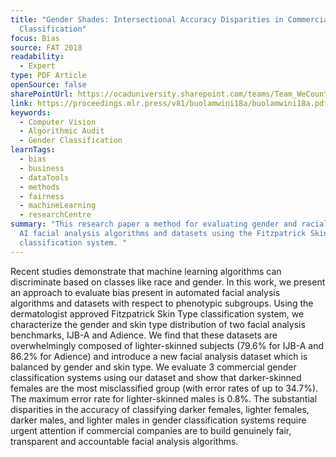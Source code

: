```yaml
---
title: "Gender Shades: Intersectional Accuracy Disparities in Commercial Gender
  Classification"
focus: Bias
source: FAT 2018
readability:
  - Expert
type: PDF Article
openSource: false
sharePointUrl: https://ocaduniversity.sharepoint.com/teams/Team_WeCount/Shared%20Documents/Resources%20and%20Tools/Literature%20(curated)/Gender%20Shades.pdf
link: https://proceedings.mlr.press/v81/buolamwini18a/buolamwini18a.pdf
keywords:
  - Computer Vision
  - Algorithmic Audit
  - Gender Classification
learnTags:
  - bias
  - business
  - dataTools
  - methods
  - fairness
  - machineLearning
  - researchCentre
summary: "This research paper a method for evaluating gender and racial bias in
  AI facial analysis algorithms and datasets using the Fitzpatrick Skin Type
  classification system. "
---
```

Recent studies demonstrate that machine learning algorithms can discriminate based on classes like race and gender. In this work, we present an approach to evaluate bias present in automated facial analysis algorithms and datasets with respect to phenotypic subgroups. Using the dermatologist approved Fitzpatrick Skin Type classification system, we characterize the gender and skin type distribution of two facial analysis benchmarks, IJB-A and Adience. We find that these datasets are overwhelmingly composed of lighter-skinned subjects (79.6% for IJB-A and 86.2% for Adience) and introduce a new facial analysis dataset which is balanced by gender and skin type. We evaluate 3 commercial gender classification systems using our dataset and show that darker-skinned females are the most misclassified group (with error rates of up to 34.7%). The maximum error rate for lighter-skinned males is 0.8%. The substantial disparities in the accuracy of classifying darker females, lighter females, darker males, and lighter males in gender classification systems require urgent attention if commercial companies are to build genuinely fair, transparent and accountable facial analysis algorithms.
